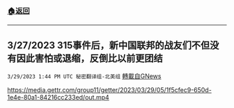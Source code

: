 ###  [:house:返回](README.md)
---


## 3/27/2023  315事件后，新中国联邦的战友们不但没有因此害怕或退缩，反倒比以前更团结
`3/29/2023 1:44 PM UTC 秘密翻译组-北美组` [轉載自GNews](https://gnews.org/articles/1056664)


https://media.gettr.com/group11/getter/2023/03/29/05/1f5cfec9-650d-1e4e-80a1-84216cc233ed/out.mp4


